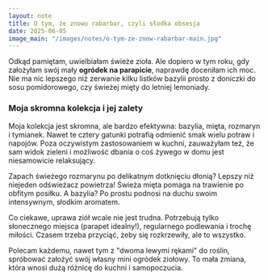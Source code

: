 ```yaml
---
layout: note
title: O tym, że znowu rabarbar, czyli słodka obsesja
date: 2025-06-05
image_main: "/images/notes/o-tym-ze-znow-rabarbar-main.jpg"
---
```


Odkąd pamiętam, uwielbiałam świeże zioła. Ale dopiero w tym roku, gdy założyłam swój mały **ogródek na parapicie**, naprawdę doceniłam ich moc. Nie ma nic lepszego niż zerwanie kilku listków bazylii prosto z doniczki do sosu pomidorowego, czy świeżej mięty do letniej lemoniady.

### Moja skromna kolekcja i jej zalety

Moja kolekcja jest skromna, ale bardzo efektywna: bazylia, mięta, rozmaryn i tymianek. Nawet te cztery gatunki potrafią odmienić smak wielu potraw i napojów. Poza oczywistym zastosowaniem w kuchni, zauważyłam też, że sam widok zieleni i możliwość dbania o coś żywego w domu jest niesamowicie relaksujący.

Zapach świeżego rozmarynu po delikatnym dotknięciu dłonią? Lepszy niż niejeden odświeżacz powietrza! Świeża mięta pomaga na trawienie po obfitym posiłku. A bazylia? Po prostu podnosi na duchu swoim intensywnym, słodkim aromatem.

Co ciekawe, uprawa ziół wcale nie jest trudna. Potrzebują tylko słonecznego miejsca (parapet idealny!), regularnego podlewania i trochę miłości. Czasem trzeba przyciąć, żeby się rozkrzewiły, ale to wszystko.

Polecam każdemu, nawet tym z "dwoma lewymi rękami" do roślin, spróbować założyć swój własny mini ogródek ziołowy. To mała zmiana, która wnosi dużą różnicę do kuchni i samopoczucia.
